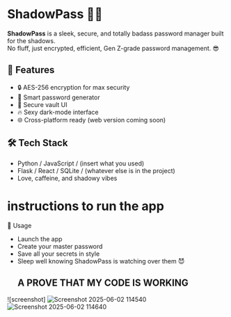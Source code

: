 # ShadowPass 🔐💀

**ShadowPass** is a sleek, secure, and totally badass password manager built for the shadows.  
No fluff, just encrypted, efficient, Gen Z-grade password management. 😎

## 🚀 Features
- 🔒 AES-256 encryption for max security
- 🧠 Smart password generator
- 🔐 Secure vault UI
- 🔥 Sexy dark-mode interface
- 🌐 Cross-platform ready (web version coming soon)

## 🛠️ Tech Stack
- Python / JavaScript / (insert what you used)
- Flask / React / SQLite / (whatever else is in the project)
- Love, caffeine, and shadowy vibes

# instructions to run the app
🧪 Usage
- Launch the app
- Create your master password
- Save all your secrets in style
- Sleep well knowing ShadowPass is watching over them 😈
  ## A PROVE THAT MY CODE IS WORKING
  
![screenshot]
![Screenshot 2025-06-02 114540](https://github.com/user-attachments/assets/d648f928-aa93-4924-b5dc-d7a3b3d35c65)
![Screenshot 2025-06-02 114640](https://github.com/user-attachments/assets/fa174963-fb83-4163-b157-982fdfc3f74d)

